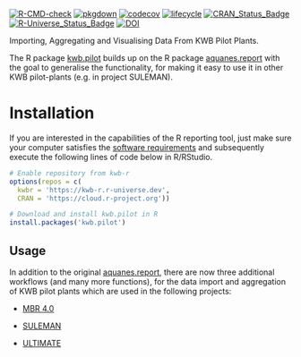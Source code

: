[![R-CMD-check](https://github.com/KWB-R/kwb.pilot/workflows/R-CMD-check/badge.svg)](https://github.com/KWB-R/kwb.pilot/actions?query=workflow%3AR-CMD-check)
[![pkgdown](https://github.com/KWB-R/kwb.pilot/workflows/pkgdown/badge.svg)](https://github.com/KWB-R/kwb.pilot/actions?query=workflow%3Apkgdown)
[![codecov](https://codecov.io/github/KWB-R/kwb.pilot/branch/master/graphs/badge.svg)](https://codecov.io/github/KWB-R/kwb.pilot)
[![lifecycle](https://img.shields.io/badge/lifecycle-stable-brightgreen.svg)](https://www.tidyverse.org/lifecycle/#stable) 
[![CRAN_Status_Badge](https://www.r-pkg.org/badges/version/kwb.pilot)]()
[![R-Universe_Status_Badge](https://kwb-r.r-universe.dev/badges/kwb.pilot)](https://kwb-r.r-universe.dev/)
[![DOI](https://zenodo.org/badge/doi/10.5281/zenodo.4564544.svg)](https://doi.org/10.5281/zenodo.4564544)

Importing, Aggregating and Visualising Data From KWB Pilot Plants. 

The R package [kwb.pilot](https://github.com/kwb-r/kwb.pilot) builds up on the 
R package [aquanes.report](https://github.com/kwb-r/aquanes.report) with the 
goal to generalise the functionality, for making it easy to use it in other 
KWB pilot-plants (e.g. in project SULEMAN).



# Installation

If you are interested in the capabilities of the R reporting tool, just make 
sure your computer satisfies the [software requirements](articles/A1_installation.html#pre-required-software) 
and subsequently execute the following lines of code below in R/RStudio. 

```r
# Enable repository from kwb-r
options(repos = c(
  kwbr = 'https://kwb-r.r-universe.dev',
  CRAN = 'https://cloud.r-project.org'))

# Download and install kwb.pilot in R
install.packages('kwb.pilot')


```


## Usage

In addition to the original [aquanes.report](https://github.com/kwb-r/aquanes.report), 
there are now three additional workflows (and many more functions), for the data 
import and aggregation of KWB pilot plants which are used in the following projects: 

- [MBR 4.0](articles/mbr40.html)

- [SULEMAN](articles/suleman.html)

- [ULTIMATE](articles/ultimate.html)

